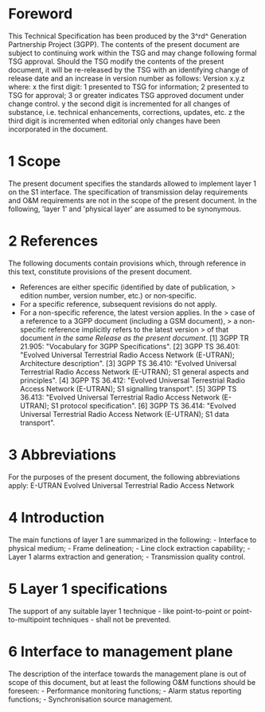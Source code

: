 # Foreword
This Technical Specification has been produced by the 3^rd^ Generation
Partnership Project (3GPP).
The contents of the present document are subject to continuing work within the
TSG and may change following formal TSG approval. Should the TSG modify the
contents of the present document, it will be re-released by the TSG with an
identifying change of release date and an increase in version number as
follows:
Version x.y.z
where:
x the first digit:
1 presented to TSG for information;
2 presented to TSG for approval;
3 or greater indicates TSG approved document under change control.
y the second digit is incremented for all changes of substance, i.e. technical
enhancements, corrections, updates, etc.
z the third digit is incremented when editorial only changes have been
incorporated in the document.
# 1 Scope
The present document specifies the standards allowed to implement layer 1 on
the S1 interface.
The specification of transmission delay requirements and O&M requirements are
not in the scope of the present document.
In the following, \'layer 1\' and \'physical layer\' are assumed to be
synonymous.
# 2 References
The following documents contain provisions which, through reference in this
text, constitute provisions of the present document.
  * References are either specific (identified by date of publication, > edition number, version number, etc.) or non‑specific.
  * For a specific reference, subsequent revisions do not apply.
  * For a non-specific reference, the latest version applies. In the > case of a reference to a 3GPP document (including a GSM document), > a non-specific reference implicitly refers to the latest version > of that document _in the same Release as the present document_.
[1] 3GPP TR 21.905: \"Vocabulary for 3GPP Specifications\".
[2] 3GPP TS 36.401: \"Evolved Universal Terrestrial Radio Access Network
(E-UTRAN); Architecture description\".
[3] 3GPP TS 36.410: \"Evolved Universal Terrestrial Radio Access Network
(E-UTRAN); S1 general aspects and principles\".
[4] 3GPP TS 36.412: \"Evolved Universal Terrestrial Radio Access Network
(E-UTRAN); S1 signalling transport\".
[5] 3GPP TS 36.413: \"Evolved Universal Terrestrial Radio Access Network
(E-UTRAN); S1 protocol specification\".
[6] 3GPP TS 36.414: \"Evolved Universal Terrestrial Radio Access Network
(E-UTRAN); S1 data transport\".
# 3 Abbreviations
For the purposes of the present document, the following abbreviations apply:
E-UTRAN Evolved Universal Terrestrial Radio Access Network
# 4 Introduction
The main functions of layer 1 are summarized in the following:
\- Interface to physical medium;
\- Frame delineation;
\- Line clock extraction capability;
\- Layer 1 alarms extraction and generation;
\- Transmission quality control.
# 5 Layer 1 specifications
The support of any suitable layer 1 technique - like point-to-point or point-
to-multipoint techniques - shall not be prevented.
# 6 Interface to management plane
The description of the interface towards the management plane is out of scope
of this document, but at least the following O&M functions should be foreseen:
\- Performance monitoring functions;
\- Alarm status reporting functions;
\- Synchronisation source management.
#